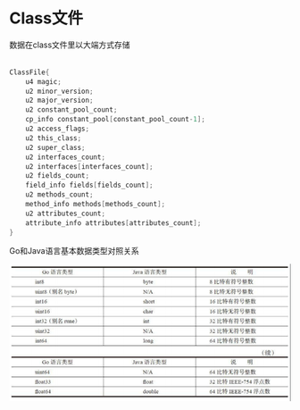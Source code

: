 # Class文件

数据在class文件里以大端方式存储

```go

ClassFile{
	u4 magic;
	u2 minor_version;
	u2 major_version;
	u2 constant_pool_count;
	cp_info constant_pool[constant_pool_count-1];
	u2 access_flags; 
	u2 this_class;
	u2 super_class;
	u2 interfaces_count;
	u2 interfaces[interfaces_count];
	u2 fields_count;
	field_info fields[fields_count];
	u2 methods_count;
	method_info methods[methods_count];
	u2 attributes_count;
	attribute_info attributes[attributes_count];
}

```



Go和Java语言基本数据类型对照关系

![](./images/go_java_data_type.png)



